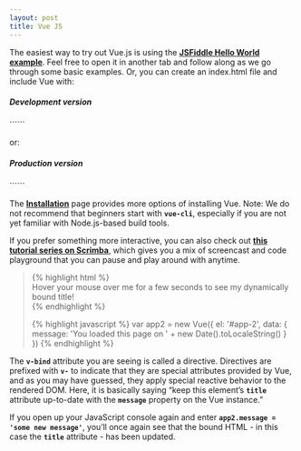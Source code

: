```yaml
---
layout: post
title: Vue JS
---
```

The easiest way to try out Vue.js is using the **[JSFiddle Hello World example][]**. Feel free to open it in another tab and follow along as we go through some basic examples. Or, you can create an index.html file and include Vue with:

[JSFiddle Hello World example]: https://jsfiddle.net/chrisvfritz/50wL7mdz/

<h5 class="c-blog-h5">Development version</h5> 
```<script src="https://cdn.jsdelivr.net/npm/vue/dist/vue.js"></script>```

or:

<h5 class="c-blog-h5">Production version</h5>
```<script src="https://cdn.jsdelivr.net/npm/vue"></script>```

The **[Installation][]** page provides more options of installing Vue. Note: We do not recommend that beginners start with **```vue-cli```**, especially if you are not yet familiar with Node.js-based build tools.

[Installation]: https://vuejs.org/v2/guide/installation.html

If you prefer something more interactive, you can also check out **[this tutorial series on Scrimba][]**, which gives you a mix of screencast and code playground that you can pause and play around with anytime.

[this tutorial series on Scrimba]: https://scrimba.com/playlist/pXKqta

<blockquote class="blockquote">
{% highlight html %}
<div id="app-2">
  <span v-bind:title="message">
    Hover your mouse over me for a few seconds
    to see my dynamically bound title!
  </span>
</div>
{% endhighlight %}

{% highlight javascript %}
var app2 = new Vue({
  el: '#app-2',
  data: {
    message: 'You loaded this page on ' + new Date().toLocaleString()
  }
})
{% endhighlight %}
</blockquote>

The **```v-bind```** attribute you are seeing is called a directive. Directives are prefixed with **```v-```** to indicate that they are special attributes provided by Vue, and as you may have guessed, they apply special reactive behavior to the rendered DOM. Here, it is basically saying “keep this element’s **```title```** attribute up-to-date with the **```message```** property on the Vue instance.”

If you open up your JavaScript console again and enter **```app2.message = 'some new message'```**, you’ll once again see that the bound HTML - in this case the **```title```** attribute - has been updated.